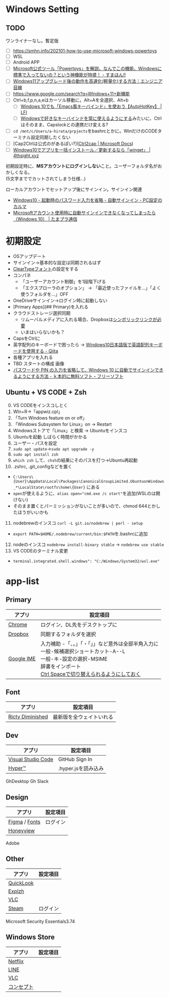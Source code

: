 # Windows Setting

## TODO
ワンライナーなし。暫定版  
- [ ] https://smhn.info/202101-how-to-use-microsoft-windows-powertoys
- [ ] WSL
- [ ] Android APP
- [ ] [Microsoft公式ツール「Powertoys」を解説。なんでこの機能、Windowsに標準で入ってないの？という神機能が特盛！ - すまほん!!](https://smhn.info/202101-how-to-use-microsoft-windows-powertoys)
- [ ] [Windows11アップグレード後の動作を高速化(軽量化)する方法｜エンジニア目線](https://info-boxes.net/2021/11/02/windows11_performance/)
- [ ] https://www.google.com/search?q=WIndows+11+新機能
- [ ] Ctrl+b,f,p,n,a,eはカーソル移動に。Alt+Aを全選択、Alt+b
  - [ ] [Windows 10でも「Emacs風キーバインド」を使おう【AutoHotKey】 | LFI](https://linuxfan.info/windows-emacs-keybindings)
  - [ ] [Windowsで好きなキーバインドを常に使えるようにする](https://zenn.dev/fss_bass/articles/40f222effd5ef2)みたいに、Ctrlはそのまま、Capslockとの連携だけ変える?
- [ ] `cd /mnt/c/Users/a-hirata/prpjects`をbashrcとかに。WinだけのCODEターミナル設定同期したくない
- [ ] [Cap2Ctrlは公式のがあるぽい?]([Ctrl2cap | Microsoft Docs](https://docs.microsoft.com/ja-jp/previous-versions/bb897578(v=msdn.10)?redirectedfrom=MSDN))
- [ ] [Windows10でアプリを一括インストール／更新するなら「winget」 | 4thsight.xyz](https://4thsight.xyz/30394)

初期設定時に、**MSアカウントにログインしない**こと。ユーザーフォルダ名がおかしくなる。  
(5文字まででカットされてしまう仕様...)

ローカルアカウントでセットアップ後にサインイン。サインイン関連
- [Windows10 - 起動時のパスワード入力を省略 - 自動サインイン - PC設定のカルマ](https://pc-karuma.net/windows10-disable-password-login/)
- [Microsoftアカウント使用時に自動サインインできなくなってしまったら（Windows 10） | たまプラ通信](https://blog.naosan.jp/2017/04/8338/)

# 初期設定
- OSアップデート
- サインイン→基本的な設定は同期されるはず
- [ClearTypeフォント](https://www.japan-secure.com/entry/how_to_change_the_system_font_of_windows_10.html)の設定をする
- コンパネ
  - 「ユーザーアカウント制御」を1段階下げる
  - 「エクスプローラのオプション」 → 「最近使ったファイルを...」「よく使うフォルダを...」OFF
- OneDriveサインイン→ログイン時に起動しない
- [Primary Apps](## Primary)を入れる
- クラウドストレージ選択同期
  - リムーバルメディアに入れる場合、Dropboxは[シンボリックリンクが必要](https://plaza.rakuten.co.jp/mscrtf/diary/201507060000/)
  - いまはいらないかも？
- CapsをCtrlに
- 英字配列のキーボードで困ったら → [Windows10日本語版で英語配列キーボードを使用する - Qiita](https://qiita.com/shimizu14/items/000cceb9e72a492b9176)
- 各種アプリを入れる
- TBD スタートの構成 画像
- [パスワードや PIN の入力を省略して、Windows 10 に自動でサインインできるようにする方法 - ｋ本的に無料ソフト・フリーソフト](https://www.gigafree.net/Windows/No-Password-PIN-Sign-in/)


## Ubuntu + VS CODE + Zsh
0. VS CODEをインスコしとく
1. WIn+R→「appwiz.cpl」
2. 「Turn Windows feature on or off」
3. 「Windows Subsystem for Linux」on → Restart
4. Windowsストアで「Linux」と検索 → Ubuntuをインスコ
5. Ubuntuを起動 しばらく時間がかかる
6. ユーザー・パスを設定
7. `sudo apt update`→`sudo apt upgrade -y`
8. `sudo apt install zsh`
9. `which zsh` して、`chsh`の結果にそのパスを打つ→Ubuntu再起動
10. .zshrc, .git_configなどを置く
  - `C:\Users\{User}\AppData\Local\Packages\CanonicalGroupLimited.UbuntuonWindows_*\LocalState\rootfs\home\{User}` にある
  - `open`が使えるように、`alias open="cmd.exe /c start"`を追加(WSLのは開けない)
  - そのまま置くとパーミッションがないことが多いので、chmod 644とかしたほうがいいかも
11. nodebrewのインスコ `curl -L git.io/nodebrew | perl - setup`
  - `export PATH=$HOME/.nodebrew/current/bin:$PATH`を.bashrcに追加
12. nodeのインスコ `nodebrew install-binary stable` → `nodebrew use stable`
13. VS CODEのターミナル変更
  - `terminal.integrated.shell.windows": "C:/Windows/System32/wsl.exe"`

# app-list

## Primary
アプリ | 設定項目
--|--
[Chrome](https://www.google.co.jp/chrome/browser/desktop/index.html)  |  ログイン、DL先をデスクトップに
[Dropbox](https://www.dropbox.com/install)  |   同期するフォルダを選択
[Google IME](https://www.google.co.jp/ime/)  |  入力補助 -「、。」「・「」」など意外は全部半角入力に<br>一般-候補選択ショートカット-A--L<br>一般-キ-設定の選択-MSIME<br>辞書をインポート<br>[Ctrl Spaceで切り替えられるようにしておく](http://d.hatena.ne.jp/ang65/20110409/1302316109)


## Font
アプリ | 設定項目
--|--
[Ricty Diminished](http://www.rs.tus.ac.jp/yyusa/ricty_diminished.html)  |  最新版を全ウェイトいれる


## Dev
アプリ | 設定項目
--|--
[Visual Studio Code](https://code.visualstudio.com/) | GitHub Sign In
[Hyper™](https://hyper.is/) | .hyper.jsを読み込み
GhDesktop
Gh
Slack

## Design
アプリ | 設定項目
--|--
[Figma](https://www.figma.com/download/desktop/mac) / [Fonts](https://www.figma.com/settings) | ログイン
[Honeyview](https://www.bandisoft.com/honeyview/) | 
Adobe

## Other
アプリ | 設定項目
--|--
[QuickLook](https://github.com/QL-Win/QuickLook/releases) | 
[Explzh](https://www.ponsoftware.com/) | 
[VLC](https://www.videolan.org/vlc/index.ja.html) | 
[Steam](https://store.steampowered.com) | ログイン
Microsoft Security Essentials3.74


## Windows Store
アプリ | 設定項目
--|--
[Netflix](https://www.microsoft.com/ja-jp/p/netflix/9wzdncrfj3tj) | 
[LINE](https://www.microsoft.com/ja-jp/p/line/9wzdncrfj2g6) | 
[VLC](https://www.microsoft.com/ja-jp/p/vlc/9nblggh4vvnh) | 
[コンセプト](https://www.microsoft.com/ja-jp/p/concepts/9ngqm8fph9wq?&activetab=pivot:overviewtab) |
